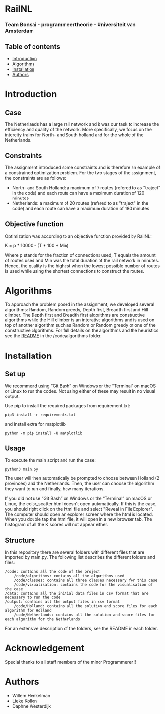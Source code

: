 # RailNL
### Team Bonsai - programmeertheorie - Universiteit van Amsterdam

## Table of contents

* [Introduction](#Introduction)
* [Algorithms](#Algorithms)
* [Installation](#Installation)
* [Authors](#Authors)

# Introduction

## Case
The Netherlands has a large rail network and it was our task to increase the efficiency and quality of the network. More specifically, we focus on the intercity trains for North- and South holland and for the whole of the Netherlands. 

## Constraints
The assignment introduced some constraints and is therefore an example of a constrained optimization problem. For the two stages of the assignment, the constraints are as follows:
* North- and South Holland: a maximum of 7 routes (refered to as "traject" in the code) and each route can have a maximum duration of 120 minutes
* Netherlands: a maximum of 20 routes (refered to as "traject" in the code) and each route can have a maximum duration of 180 minutes

## Objective function
Optimization was according to an objective function provided by RailNL:  

K = p * 10000 - (T * 100 + Min)

Where p stands for the fraction of connections used, T equals the amount of routes used and Min was the total duration of the rail network in minutes. Hence, the quality is the highest when the lowest possible number of routes is used while using the shortest connections to construct the routes.


# Algorithms
To approach the problem posed in the assignment, we developed several algorithms: Random, Random greedy, Depth first, Breadth first and Hill climber. The Depth first and Breadth first algorithms are constructive algorithms while the Hill climber is an interative algorithms and is used on top of another algorithm such as Random or Random greedy or one of the constructive algorithms. For full details on the algorithms and the heuristics see the [README](https://github.com/LKprog/bonsai/tree/master/code/algorithms) in the /code/algorithms folder.


# Installation

## Set up

We recommend using “Git Bash” on Windows or the “Terminal” on macOS or Linux to run the codes. Not using either of these may result in no visual output.

Use pip to install the required packages from requirement.txt:
```
pip3 install -r requirements.txt
```

and install extra for matplotlib:
```
python -m pip install -U matplotlib
```

## Usage
To execute the main script and run the case:
```
python3 main.py
```

The user will then automatically be prompted to choose between Holland (2 provinces) and the Netherlands. 
Then, the user can choose the algorithm they want to run and finally, how many iterations.

If you did not use “Git Bash” on Windows or the “Terminal” on macOS or Linux, the color_scatter.html doesn't open automatically. If this is the case, you should right click on the html file and select "Reveal in File Explorer". The computer should open an explorer screen where the html is located. When you double tap the html file, it will open in a new browser tab. The histogram of all the K scores will not appear either.

## Structure
In this repository there are several folders with different files that are imported by main.py. The following list describes the different folders and files:

    /code: contains all the code of the project
        /code/algorithms: contains all the algorithms used
        /code/classes: contains all three classes necessary for this case
        /code/visualisation: contains the code for the visualisation of the case
    /data: contains all the initial data files in csv format that are necessary to run the code
    /output: contains all the output files in csv format
        /code/Holland: contains all the solution and score files for each algorithm for Holland
        /code/Netherlands: contains all the solution and score files for each algorithm for the Netherlands

For an extensive description of the folders, see the README in each folder.

# Acknowledgement
Special thanks to all staff members of the minor Programmeren!!

# Authors
* Willem Henkelman
* Lieke Kollen
* Daphne Westerdijk